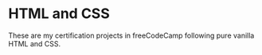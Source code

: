 # HTML and CSS
These are my certification projects in freeCodeCamp following pure vanilla HTML and CSS.